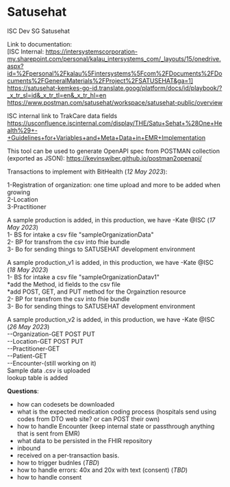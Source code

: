 # Satusehat
ISC Dev SG Satusehat

Link to documentation:  
[ISC Internal: https://intersystemscorporation-my.sharepoint.com/personal/kalau_intersystems_com/_layouts/15/onedrive.aspx?id=%2Fpersonal%2Fkalau%5Fintersystems%5Fcom%2FDocuments%2FDocuments%2FGeneralMaterials%2FProject%2FSATUSEHAT&ga=1]   
https://satusehat-kemkes-go-id.translate.goog/platform/docs/id/playbook/?_x_tr_sl=id&_x_tr_tl=en&_x_tr_hl=en  
https://www.postman.com/satusehat/workspace/satusehat-public/overview  

ISC internal link to TrakCare data fields https://usconfluence.iscinternal.com/display/THE/Satu+Sehat+%28One+Health%29+-+Guidelines+for+Variables+and+Meta+Data+in+EMR+Implementation

This tool can be used to generate OpenAPI spec from POSTMAN collection (exported as JSON):
https://kevinswiber.github.io/postman2openapi/

Transactions to implement with BitHealth (*12 May 2023*):

1-Registration of organization: one time upload and more to be added when growing  
2-Location  
3-Practitioner  

A sample production is added, in this production, we have -Kate @ISC (*17 May 2023*)<br>
1- BS for intake a csv file "sampleOrganizationData"<br>
2- BP for transfrom the csv into fhie bundle<br>
3- Bo for sending things to SATUSEHAT development environment<br>

A sample production_v1 is added, in this production, we have -Kate @ISC (*18 May 2023*)<br>
1- BS for intake a csv file "sampleOrganizationDatav1"<br>
   *add the Method, id fields to the csv file<br>
   *add POST, GET, and PUT method for the Orgainztion resource<br>
2- BP for transfrom the csv into fhie bundle<br>
3- Bo for sending things to SATUSEHAT development environment<br>

A sample production_v2 is added, in this production, we have -Kate @ISC (*26 May 2023*)<br>
--Organization-GET POST PUT<br>
--Location-GET POST PUT<br>
--Practitioner-GET<br>
--Patient-GET<br>
--Encounter-(still working on it)<br>
Sample data .csv is uploaded<br>
lookup table is added<br>

__Questions__:
- how can codesets be downloaded
- what is the expected medication coding process (hospitals send using codes from DTO web site? or can POST their own)
- how to handle Encounter (keep internal state or passthrough anything that is sent from EMR)
- what data to be persisted in the FHIR repository
-   inbound 
-   received
on a per-transaction basis.
- how to trigger budnles (_TBD_)
- how to handle errors: 40x and 20x with text (consent) (_TBD_)
- how to handle consent
